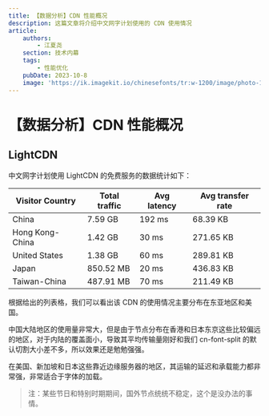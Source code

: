 ```yaml
---
title: 【数据分析】CDN 性能概况
description: 这篇文章将介绍中文网字计划使用的 CDN 使用情况
article:
    authors:
        - 江夏尧
    section: 技术内幕
    tags:
        - 性能优化
    pubDate: 2023-10-8
    image: 'https://ik.imagekit.io/chinesefonts/tr:w-1200/image/photo-1508804185872-d7badad00f7d.jfif'
---
```



# 【数据分析】CDN 性能概况

## LightCDN 

中文网字计划使用 LightCDN 的免费服务的数据统计如下：

|  Visitor Country | Total traffic | Avg latency | Avg transfer rate |
|  --- | --- | --- | --- |
|  China | 7.59 GB | 192 ms | 68.39 KB |
|  Hong Kong-China | 1.42 GB | 30 ms | 271.65 KB |
|  United States | 1.38 GB | 60 ms | 289.81 KB |
|  Japan | 850.52 MB | 20 ms | 436.83 KB |
|  Taiwan-China | 487.91 MB | 70 ms | 211.49 KB |

根据给出的列表格，我们可以看出该 CDN 的使用情况主要分布在东亚地区和美国。

中国大陆地区的使用量非常大，但是由于节点分布在香港和日本东京这些比较偏远的地区，对于内陆的覆盖面小，导致其平均传输量刚好和我们 cn-font-split 的默认切割大小差不多，所以效果还是勉勉强强。

在美国、新加坡和日本这些靠近边缘服务器的地区，其运输的延迟和承载能力都非常强，非常适合于字体的加载。

> 注：某些节日和特别时期期间，国外节点统统不稳定，这个是没办法的事情。
